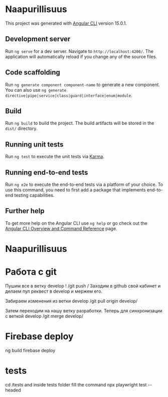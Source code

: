 # Naapurillisuus

This project was generated with [Angular CLI](https://github.com/angular/angular-cli) version 15.0.1.

## Development server

Run `ng serve` for a dev server. Navigate to `http://localhost:4200/`. The application will automatically reload if you change any of the source files.

## Code scaffolding

Run `ng generate component component-name` to generate a new component. You can also use `ng generate directive|pipe|service|class|guard|interface|enum|module`.

## Build

Run `ng build` to build the project. The build artifacts will be stored in the `dist/` directory.

## Running unit tests

Run `ng test` to execute the unit tests via [Karma](https://karma-runner.github.io).

## Running end-to-end tests

Run `ng e2e` to execute the end-to-end tests via a platform of your choice. To use this command, you need to first add a package that implements end-to-end testing capabilities.

## Further help

To get more help on the Angular CLI use `ng help` or go check out the [Angular CLI Overview and Command Reference](https://angular.io/cli) page.
# Naapurillisuus


# Работа с git

Пушим все в ветку develop !  /git push /
Заходим в github  свой кабинет и делаем пул реквест в develop  и мержем его.

Забираем изменения из ветки develop /git pull origin develop/

Затем переходим на нашу ветку разработки. Теперь для синхронизации с веткой develop 
/git merge develop/

# Firebase deploy
ng build
firebase deploy

# tests

cd /tests and inside tests folder fill the command 
npx playwright test --headed
